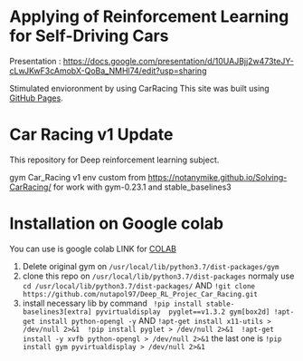 # Applying of Reinforcement Learning for Self-Driving Cars
Presentation : https://docs.google.com/presentation/d/10UAJBjj2w473teJY-cLwJKwF3cAmobX-QoBa_NMHl74/edit?usp=sharing

Stimulated envioronment by using CarRacing
This site was built using [GitHub Pages](https://notanymike.github.io/Solving-CarRacing/).



# Car Racing v1 Update 

This repository for Deep reinforcement learning subject.

gym Car_Racing v1 env custom from https://notanymike.github.io/Solving-CarRacing/ 
for work with gym-0.23.1 and stable_baselines3

# Installation on Google colab
You can use is google colab LINK for [COLAB](https://colab.research.google.com/drive/193R2L_HAXHYIE5zsI-aydd31EeeenDTZ?usp=sharing)
1. Delete original gym on  `/usr/local/lib/python3.7/dist-packages/gym`
2. clone this repo on `/usr/local/lib/python3.7/dist-packages` normaly use 
    `cd /usr/local/lib/python3.7/dist-packages/` AND  `!git clone https://github.com/nutapol97/Deep_RL_Projec_Car_Racing.git`
3. install necessary lib by command   ``` !pip install stable-baselines3[extra] pyvirtualdisplay  pyglet==v1.3.2 gym[box2d]
!apt-get install python-opengl -y``` AND
`!apt-get install x11-utils > /dev/null 2>&1 
!pip install pyglet > /dev/null 2>&1 
!apt-get install -y xvfb python-opengl > /dev/null 2>&1` the last one is `!pip install gym pyvirtualdisplay > /dev/null 2>&1`





